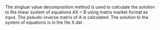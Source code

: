The singluar value decomposition method is used to calculate the solution to the linear system of equations AX = B using matrix market format as input. The pseudo-inverse matrix of A is calculated. The solution to 
the system of equations is in the file X.dat .
